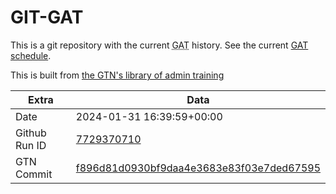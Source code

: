 # GIT-GAT

This is a git repository with the current <abbr title="Galaxy Admin Training">GAT</abbr> history. See the current [GAT schedule](https://gxy.io/gat).

This is built from [the GTN's library of admin training](https://training.galaxyproject.org/training-material/topics/admin/)

Extra | Data
--- | ---
Date | 2024-01-31 16:39:59+00:00
Github Run ID | [7729370710](https://github.com/galaxyproject/training-material/actions/runs/7729370710)
GTN Commit | [f896d81d0930bf9daa4e3683e83f03e7ded67595](https://github.com/galaxyproject/training-material/tree/f896d81d0930bf9daa4e3683e83f03e7ded67595)
